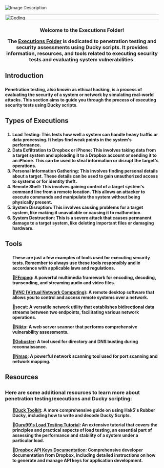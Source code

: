 <!DOCTYPE html>
<html lang="en">
<head>
  <meta name="viewport" content="width=device-width, initial-scale=1">
  <meta name="description" content="dedicated to penetration testing and security assessments using Ducky scripts. It provides information, resources, and tools related to executing security tests and evaluating system vulnerabilities.">
   <meta name="author" content="NarstyBits flipperzero badusb payloads">
  <!-- Open Graph tags -->
  <meta property="og:title" content="MacOS-DuckyScripts">
  <meta property="og:description" content="BadUSB scripts exclusively designed for Mac OS & the Flipper Zero device.">
  <meta property="og:image" content="https://imgur.com/MfuJBOZ.png">
  <meta property="og:url" content="https://github.com/narstybits/MacOS-DuckyScripts/blob/main/Executions%20Readme.md">
  <meta charset="utf-8>
</head>
<body>

[![Image Description](https://imgur.com/MfuJBOZ.png)](https://github.com/narstybits/MacOS-DuckyScripts/tree/main/Executions)

<div align="left">
  <img alt="Coding" width="1473" height="18" src="https://media.giphy.com/media/9JxkPTP3alOykb8PmQ/giphy.gif">
</div>

<h3 align="center">
<p>Welcome to the Executions Folder!</p>

<h>The <a href="https://github.com/narstybits/MacOS-DuckyScripts/tree/main/Executions">Executions Folder</a> is dedicated to penetration testing and security assessments using Ducky scripts. It provides information, resources, and tools related to executing security tests and evaluating system vulnerabilities.</p>
</h4>

<h2> Introduction
<div align="center">
  <img alt="Coding" width="1473" height="5" src="https://media.giphy.com/media/RH27Uw1IFGfIs/giphy.gif">
</div>
<h4>Penetration testing, also known as ethical hacking, is a process of evaluating the security of a system or network by simulating real-world attacks. This section aims to guide you through the process of executing security tests using Ducky scripts.</p>

 <h2>Types of Executions
<div align="center">
  <img alt="Coding" width="1473" height="5" src="https://media.giphy.com/media/RH27Uw1IFGfIs/giphy.gif">
</div>
<h4>
<copy>
  <ol>
    <li>Load Testing: This tests how well a system can handle heavy traffic or data processing. It helps find weak points in the system's performance.</li>
    <li>Data Exfiltration to Dropbox or iPhone: This involves taking data from a target system and uploading it to a Dropbox account or sending it to an iPhone. This can be used to steal information or disrupt the target's operations.</li>
    <li>Personal Information Gathering: This involves finding personal details about a target. These details can be used to gain unauthorized access to systems or for identity theft.</li>
    <li>Remote Shell: This involves gaining control of a target system's command line from a remote location. This allows an attacker to execute commands and manipulate the system without being physically present.</li>
    <li>System Disruption: This involves causing problems for a target system, like making it unavailable or causing it to malfunction.</li>
    <li>System Destruction: This is a severe attack that causes permanent damage to a target system, like deleting important files or damaging hardware.</li>
  </ol>
</copy>
</h4>

<h2> Tools
<div align="center">
  <img alt="Coding" width="1473" height="5" src="https://media.giphy.com/media/RH27Uw1IFGfIs/giphy.gif">
</div>
<h4>
<ul>
  <p>These are just a few examples of tools used for executing security tests. Remember to always use these tools responsibly and in accordance with applicable laws and regulations.</p>
  <p><span style="font-size: 0;"></span>🔹<a href="https://ffmpeg.org/">FFmpeg</a>: A powerful multimedia framework for encoding, decoding, transcoding, and streaming audio and video files.</li>
  <p><span style="font-size: 0;"></span>🔹<a href="https://cat.pdx.edu/platforms/mac/remote-access/remote-to-mac/">VNC (Virtual Network Computing)</a>: A remote desktop software that allows you to control and access remote systems over a network.</li>
  <p><span style="font-size: 0;"></span>🔹<a href="https://linux.die.net/man/1/socat">socat</a>: A versatile network utility that establishes bidirectional data streams between two endpoints, facilitating various network operations.</li>
 <p><span style="font-size: 0;"></span>🔹<a href="https://cirt.net/Nikto2">Nikto</a>: A web server scanner that performs comprehensive vulnerability assessments.</li>
 <p><span style="font-size: 0;"></span>🔹<a href="https://github.com/OJ/gobuster">Gobuster</a>: A tool used for directory and DNS busting during reconnaissance.</li>
 <p><span style="font-size: 0;"></span>🔹<a href="https://nmap.org/">Nmap</a>: A powerful network scanning tool used for port scanning and network mapping.</li>
</ul>
</h5>



<h2> Resources
<div align="center">
  <img alt="Coding" width="1473" height="5" src="https://media.giphy.com/media/RH27Uw1IFGfIs/giphy.gif">
</div>
<h3>Here are some additional resources to learn more about penetration testing/executions and Ducky scripting:</p>

<h4>
<ul>
  <p><span style="font-size: 0;"></span>🔹<a href="https://www.ducktoolkit.com/">Duck Toolkit</a>: A more comprehensive guide on using Hak5's Rubber Ducky, including how to write and decode Ducky Scripts.</p>
  <p><span style="font-size: 0;"></span>🔹<a href="https://www.guru99.com/load-testing-tutorial.html">Guru99's Load Testing Tutorial</a>: An extensive tutorial that covers the principles and practical aspects of load testing, an essential part of assessing the performance and stability of a system under a particular load.</p>
  <p><span style="font-size: 0;"></span>🔹<a href="https://www.dropbox.com/developers/documentation/http/documentation">Dropbox API Keys Documentation</a>: Comprehensive developer documentation from Dropbox, including detailed instructions on how to generate and manage API keys for application development.</p>
</ul>
</h4>



<div align="center">
  <img alt="Coding" width="1473" height="5" src="https://media.giphy.com/media/RH27Uw1IFGfIs/giphy.gif">
</div>
</body>
